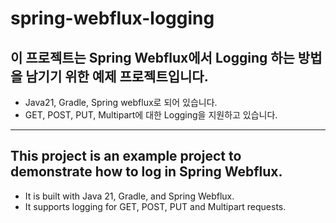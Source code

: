 # spring-webflux-logging

## 이 프로젝트는 Spring Webflux에서 Logging 하는 방법을 남기기 위한 예제 프로젝트입니다.

- Java21, Gradle, Spring webflux로 되어 있습니다.
- GET, POST, PUT, Multipart에 대한 Logging을 지원하고 있습니다.

---

## This project is an example project to demonstrate how to log in Spring Webflux.

- It is built with Java 21, Gradle, and Spring Webflux.
- It supports logging for GET, POST, PUT and Multipart requests.

